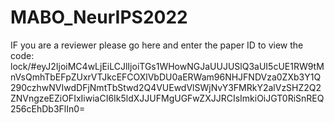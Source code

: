 # MABO_NeurIPS2022
IF you are a reviewer please go here and enter the paper ID to view the code:
lock/#eyJ2IjoiMC4wLjEiLCJlIjoiTGs1WHowNGJaUUJUSlQ3aUI5cUE1RW9tMnVsQmhTbEFpZUxrVTJkcEFCOXlVbDU0aERWam96NHJFNDVza0ZXb3Y1Q290czhwNVIwdDFjNmtTbStwd2Q4VUEwdVlSWjNvY3FMRkY2alVzSHZ2Q2ZNVngzeEZiOFIxIiwiaCI6Ik5ldXJJUFMgUGFwZXJJRCIsImkiOiJGT0RiSnREQ256cEhDb3FlIn0=
